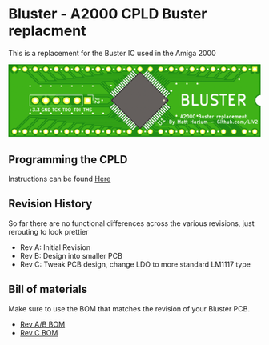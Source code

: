 # Bluster - A2000 CPLD Buster replacment
This is a replacement for the Buster IC used in the Amiga 2000

![PCB](Docs/PCB.png?raw=True)

## Programming the CPLD

Instructions can be found [Here](Programming.md)

## Revision History
So far there are no functional differences across the various revisions, just rerouting to look prettier
 
* Rev A: Initial Revision
* Rev B: Design into smaller PCB
* Rev C: Tweak PCB design, change LDO to more standard LM1117 type

## Bill of materials
Make sure to use the BOM that matches the revision of your Bluster PCB.

* [Rev A/B BOM](BOM_rev_ab.md)
* [Rev C BOM](BOM_rev_c.md)
